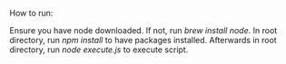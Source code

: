 How to run:

Ensure you have node downloaded.  If not, run *brew install node*.  In root directory, run *npm install* to have packages installed.  Afterwards in root directory, run *node execute.js* to execute script.  
